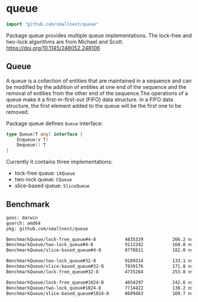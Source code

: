 # queue
```go
import "github.com/smallnest/queue"
```
Package queue provides multiple queue implementations. 
The lock-free and two-lock algorithms are from Michael and Scott. https://doi.org/10.1145/248052.248106

## Queue

A queue is a collection of entities that are maintained in a sequence and can be modified by the addition of entities at one end of the sequence and the removal of entities from the other end of the sequence.The operations of a queue make it a first-in-first-out (FIFO) data structure. In a FIFO data structure, the first element added to the queue will be the first one to be removed. 

Package queue defines `Queue` interface:

```go
type Queue[T any] interface {
	Enqueue(v T)
	Dequeue() T
}
```

Currently it contains three implementations:

- lock-free queue: `LKQueue`
- two-lock queue: `CQueue`
- slice-based queue: `SliceQueue`


## Benchmark


```sh
goos: darwin
goarch: amd64
pkg: github.com/smallnest/queue

BenchmarkQueue/lock-free_queue#4-8         	 4835329	       266.2 ns/op	      16 B/op	       1 allocs/op
BenchmarkQueue/two-lock_queue#4-8          	 9112242	       168.0 ns/op	      16 B/op	       1 allocs/op
BenchmarkQueue/slice-based_queue#4-8       	 8778811	       182.0 ns/op	      40 B/op	       0 allocs/op

BenchmarkQueue/two-lock_queue#32-8         	 9109314	       133.1 ns/op	      16 B/op	       1 allocs/op
BenchmarkQueue/slice-based_queue#32-8      	 7939176	       171.8 ns/op	      54 B/op	       0 allocs/op
BenchmarkQueue/lock-free_queue#32-8        	 4735264	       253.8 ns/op	      16 B/op	       1 allocs/op

BenchmarkQueue/lock-free_queue#1024-8      	 4654297	       242.6 ns/op	      16 B/op	       1 allocs/op
BenchmarkQueue/two-lock_queue#1024-8       	 7714422	       138.2 ns/op	      16 B/op	       1 allocs/op
BenchmarkQueue/slice-based_queue#1024-8    	 8609463	       169.7 ns/op	      34 B/op	       0 allocs/op
```
